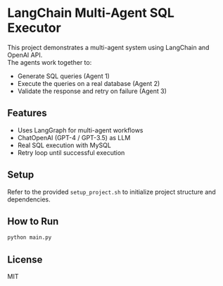 # LangChain Multi-Agent SQL Executor

This project demonstrates a multi-agent system using LangChain and OpenAI API.  
The agents work together to:
- Generate SQL queries (Agent 1)
- Execute the queries on a real database (Agent 2)
- Validate the response and retry on failure (Agent 3)

## Features
- Uses LangGraph for multi-agent workflows
- ChatOpenAI (GPT-4 / GPT-3.5) as LLM
- Real SQL execution with MySQL
- Retry loop until successful execution

## Setup
Refer to the provided `setup_project.sh` to initialize project structure and dependencies.

## How to Run

```bash
python main.py
```

## License
MIT
